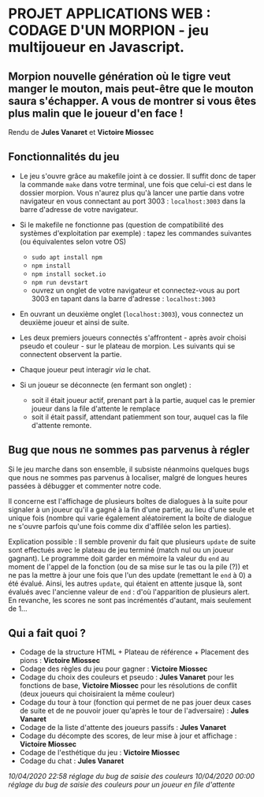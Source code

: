 # PROJET APPLICATIONS WEB : CODAGE D'UN MORPION - jeu multijoueur en Javascript.

## Morpion nouvelle génération où le tigre veut manger le mouton, mais peut-être que le mouton saura s'échapper. A vous de montrer si vous êtes plus malin que le joueur d'en face !
Rendu de **Jules Vanaret** et **Victoire Miossec**

## Fonctionnalités du jeu
- Le jeu s'ouvre grâce au makefile joint à ce dossier. Il suffit donc de taper la commande `make` dans votre terminal, une fois que celui-ci est dans le dossier morpion. Vous n'aurez plus qu'à lancer une partie dans votre navigateur en vous connectant au port 3003 : `localhost:3003` dans la barre d'adresse de votre navigateur.

- Si le makefile ne fonctionne pas (question de compatibilité des systèmes d'exploitation par exemple) : tapez les commandes suivantes (ou équivalentes selon votre OS)
  - `sudo apt install npm`
  - `npm install`
  - `npm install socket.io`
  - `npm run devstart`
  - ouvrez un onglet de votre navigateur et connectez-vous au port 3003 en tapant dans la barre d'adresse : `localhost:3003`

- En ouvrant un deuxième onglet (`localhost:3003`), vous connectez un deuxième joueur et ainsi de suite.

- Les deux premiers joueurs connectés s'affrontent - après avoir choisi pseudo et couleur - sur le plateau de morpion. Les suivants qui se connectent observent la partie.

- Chaque joueur peut interagir *via* le chat.

- Si un joueur se déconnecte (en fermant son onglet) :
  - soit il était joueur actif, prenant part à la partie, auquel cas le premier joueur dans la file d'attente le remplace
  - soit il était passif, attendant patiemment son tour, auquel cas la file d'attente remonte.

## Bug que nous ne sommes pas parvenus à régler
Si le jeu marche dans son ensemble, il subsiste néanmoins quelques bugs que nous ne sommes pas parvenus à localiser, malgré de longues heures passées à débugger et commenter notre code.

Il concerne est l'affichage de plusieurs boîtes de dialogues à la suite pour signaler à un joueur qu'il a gagné à la fin d'une partie, au lieu d'une seule et unique fois (nombre qui varie également aléatoirement la boîte de dialogue ne s'ouvre parfois qu'une fois comme dix d'affilée selon les parties).

Explication possible :
Il semble provenir du fait que plusieurs `update` de suite sont effectués avec le plateau de jeu terminé (match nul ou un joueur gagnant). Le programme doit garder en mémoire la valeur du `end` au moment de l'appel de la fonction (ou de sa mise sur le tas ou la pile (?)) et ne pas la mettre à jour une fois que l'un des update (remettant le `end` à 0) a été évalué. Ainsi, les autres `update`, qui étaient en attente jusque là, sont évalués avec l'ancienne valeur de `end` : d'où l'apparition de plusieurs alert. En revanche, les scores ne sont pas incrémentés d'autant, mais seulement de 1...


## Qui a fait quoi ?
- Codage de la structure HTML + Plateau de référence + Placement des pions : **Victoire Miossec**
- Codage des règles du jeu pour gagner : **Victoire Miossec**
- Codage du choix des couleurs et pseudo : **Jules Vanaret** pour les fonctions de base, **Victoire Miossec** pour les résolutions de conflit (deux joueurs qui choisiraient la même couleur)
- Codage du tour à tour (fonction qui permet de ne pas jouer deux cases de suite et de ne pouvoir jouer qu'après le tour de l'adversaire) : **Jules Vanaret**
- Codage de la liste d'attente des joueurs passifs : **Jules Vanaret**
- Codage du décompte des scores, de leur mise à jour et affichage : **Victoire Miossec**
- Codage de l'esthétique du jeu : **Victoire Miossec**
- Codage du chat : **Jules Vanaret**


*10/04/2020 22:58 réglage du bug de saisie des couleurs*
*10/04/2020 00:00 réglage du bug de saisie des couleurs pour un joueur en file d'attente*
